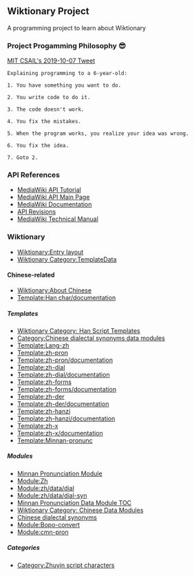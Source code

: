 ## Wiktionary Project ##

A programming project to learn about Wiktionary

### Project Progamming Philosophy 😎 ###
[MIT CSAIL's 2019-10-07 Tweet](https://twitter.com/mit_csail/status/1181249576533200899?s=21)
```
Explaining programming to a 6-year-old:

1. You have something you want to do.

2. You write code to do it.

3. The code doesn't work.

4. You fix the mistakes.

5. When the program works, you realize your idea was wrong.

6. You fix the idea.

7. Goto 2.
```


### API References ###
* [MediaWiki API Tutorial](https://www.mediawiki.org/wiki/API:Tutorial#How_to_use_it)  
* [MediaWiki API Main Page](https://www.mediawiki.org/wiki/API:Main_page)  
* [MediaWiki Documentation](https://doc.wikimedia.org)  
* [API Revisions](https://www.mediawiki.org/wiki/API:Revisions)  
* [MediaWiki Technical Manual](https://www.mediawiki.org/wiki/Manual:Contents) 

### Wiktionary ###
* [Wiktionary:Entry layout](https://en.wiktionary.org/wiki/Wiktionary:Entry_layout#Headings_before_the_definitions)  
* [Wiktionary Category:TemplateData](https://en.wiktionary.org/wiki/Category:TemplateData_documentation)

#### Chinese-related ###
* [Wiktionary:About Chinese](https://en.wiktionary.org/wiki/Wiktionary:About_Chinese)
* [Template:Han char/documentation](https://en.wiktionary.org/wiki/Template:Han_char/documentation)

##### Templates
* [Wiktionary Category: Han Script Templates](https://en.wiktionary.org/wiki/Category:Han_script_templates)
* [Category:Chinese dialectal synonyms data modules](https://en.wiktionary.org/w/index.php?title=Category:Chinese_dialectal_synonyms_data_modules&pageuntil=zh%2Fdata%2Fdial-syn%2F奶酪#mw-pages)
* [Template:Lang-zh](https://en.wikipedia.org/wiki/Template:Lang-zh)
* [Template:zh-pron](https://en.wiktionary.org/wiki/Template:zh-pron)
* [Template:zh-pron/documentation](https://en.wiktionary.org/wiki/Template:zh-pron/documentation)
* [Template:zh-dial](https://en.wiktionary.org/wiki/Template:zh-dial)
* [Template:zh-dial/documentation](https://en.wiktionary.org/wiki/Template:zh-dial/documentation)
* [Template:zh-forms](https://en.wiktionary.org/wiki/Template:zh-forms)
* [Template:zh-forms/documentation](https://en.wiktionary.org/wiki/Template:zh-forms/documentation)
* [Template:zh-der](https://en.wiktionary.org/wiki/Template:zh-der)
* [Template:zh-der/documentation](https://en.wiktionary.org/wiki/Template:zh-der/documentation)
* [Template:zh-hanzi](https://en.wiktionary.org/wiki/Template:zh-hanzi)
* [Template:zh-hanzi/documentation](https://en.wiktionary.org/wiki/Template:zh-hanzi/documentation)
* [Template:zh-x](https://en.wiktionary.org/wiki/Template:zh-x)
* [Template:zh-x/documentation](https://en.wiktionary.org/wiki/Template:zh-x/documentation)
* [Template:Minnan-pronunc](https://en.wiktionary.org/wiki/Template:nan-pronunc)

##### Modules
* [Minnan Pronunciation Module](https://en.wiktionary.org/wiki/Module:nan-pron)
* [Module:Zh](https://en.wikipedia.org/wiki/Module:Zh)
* [Module:zh/data/dial](https://en.wiktionary.org/wiki/Module:zh/data/dial)
* [Module:zh/data/dial-syn](https://en.wiktionary.org/wiki/Module:zh/data/dial-syn)
* [Minnan Pronunciation Data Module TOC](https://en.wiktionary.org/wiki/Module:zh/data/nan-pron)
* [Wiktionary Category: Chinese Data Modules](https://en.wiktionary.org/wiki/Category:Chinese_data_modules)
* [Chinese dialectal synonyms](https://en.wiktionary.org/w/index.php?title=Category:Chinese_dialectal_synonyms_data_modules&pageuntil=zh%2Fdata%2Fdial-syn%2F奶酪#mw-pages)
* [Module:Bopo-convert](https://en.wiktionary.org/wiki/Module:Bopo-convert)
* [Module:cmn-pron](https://en.wiktionary.org/wiki/Module:cmn-pron)

##### Categories #####

* [Category:Zhuyin script characters](https://en.wiktionary.org/wiki/Category:Zhuyin_script_characters)
